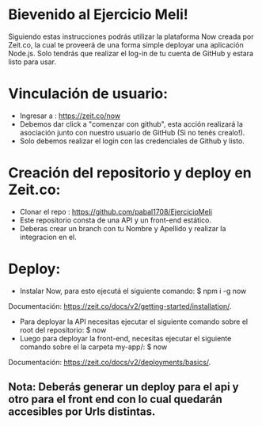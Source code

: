 # Bievenido al Ejercicio Meli!

Siguiendo estas instrucciones podrás utilizar la plataforma Now creada por Zeit.co, la cual te proveerá de una forma simple  deployar una aplicación Node.js. Solo tendrás que realizar el log-in de tu cuenta de GitHub y estara listo para usar.



# Vinculación de usuario:


- Ingresar a : https://zeit.co/now
- Debemos dar click a "comenzar con github", esta acción realizará la asociación junto con nuestro usuario de GitHub (Si no tenés crealo!).
- Solo debemos realizar el login con las credenciales de Github y listo.

# Creación del repositorio y deploy en Zeit.co:

- Clonar el repo : https://github.com/pabal1708/EjercicioMeli
- Este repositorio consta de una API y un front-end estático.
- Deberas crear un branch con tu Nombre y Apellido y realizar la integracion en el.

# Deploy:

- Instalar Now, para esto ejecutá el siguiente comando:
 $ npm i -g now 

Documentación: https://zeit.co/docs/v2/getting-started/installation/.

- Para deployar la API necesitas ejecutar el siguiente comando sobre el root del repositorio:
$ now 
- Luego para deployar la front-end, necesitas ejecutar el siguiente comando sobre el la carpeta my-app/:
$ now 

Documentación: https://zeit.co/docs/v2/deployments/basics/.

## Nota: Deberás generar un deploy para el api y otro para el front end con lo cual quedarán accesibles por Urls distintas.
